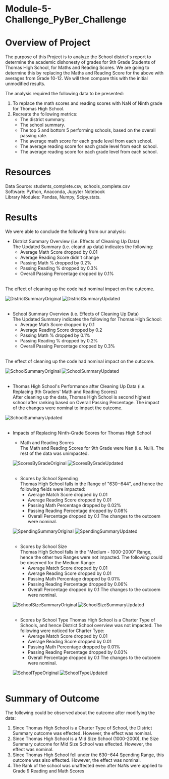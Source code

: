# Module-5-Challenge_PyBer_Challenge
# Overview of Project #
The purpose of this Project is to analyze the School district's report to determine the academic dishonesty of grades for 9th Grade Students of Thomas High School, for Maths and Reading Scores. We are going to determine this by replacing the Maths and Reading Score for the above with averages from Grade 10-12. We will then compare this with the initial unmodified results. 

The analysis required the following data to be presented:
1. To replace the math scores and reading scores with NaN of Ninth grade for Thomas High School.
2. Recreate the following metrics:
    - The district summary.
    - The school summary.
    - The top 5 and bottom 5 performing schools, based on the overall passing rate.
    - The average math score for each grade level from each school.
    - The average reading score for each grade level from each school.
    - The average reading score for each grade level from each school.

# Resources #
Data Source: students_complete.csv, schools_complete.csv  <br>
Software: Python, Anaconda, Jupyter Notebook <br>
Library Modules: Pandas, Numpy, Scipy.stats.

# Results #
We were able to conclude the following from our analysis:
- District Summary Overview (i.e. Effects of Cleaning Up Data) <br>
The Updated Summary (i.e. cleand up data) indicates the following:
  - Average Math Score dropped by 0.01
  - Average Reading Score didn't change
  - Passing Math % dropped by 0.2%
  - Passing Reading % dropped by 0.3%
  - Overall Passing Percentage dropped by 0.1%
<br>
The effect of cleaning up the code had nominal impact on the outcome. 

![DistrictSummaryOriginal](/Screenshots/DistrictSummaryOriginal.png)
![DistrictSummaryUpdated](/Screenshots/DistrictSummaryUpdated.png)
<br><br>

- School Summary Overview (i.e. Effects of Cleaning Up Data) <br>
The Updated Summary indicates the following for Thomas High School:
  - Average Math Score dropped by 0.1
  - Average Reading Score dropped by 0.2
  - Passing Math % dropped by 0.1%
  - Passing Reading % dropped by 0.2%
  - Overall Passing Percentage dropped by 0.3%
<br>
The effect of cleaning up the code had nominal impact on the outcome. 

![SchoolSummaryOriginal](/Screenshots/SchoolSummaryOriginal.png)
![SchoolSummaryUpdated](/Screenshots/SchoolSummaryUpdated.png)
<br><br>

- Thomas High School's Performance after Cleaning Up Data (i.e. Replacing 9th Graders' Math and Reading Scores) <br>
After cleaning up the data, Thomas High School is second highest school after ranking based on Overall Passing Percentage. The impact of the changes were nominal to impact the outcome.

![SchoolSummaryUpdated](/Screenshots/SchoolSummaryUpdated.png)
<br><br>

- Impacts of Replacing Ninth-Grade Scores for Thomas High School <br>
  - Math and Reading Scores <br>
  The Math and Reading Scores for 9th Grade were Nan (i.e. Null). The rest of the data was unimpacted. 
  
  ![ScoresByGradeOriginal](/Screenshots/ScoresByGradeOriginal.png)
  ![ScoresByGradeUpdated](/Screenshots/ScoresByGradeUpdated.png)
  <br><br>
  
  - Scores by School Spending <br>
  Thomas High School falls in the Range of "$630-$644", and hence the following fields were impacted:
    - Average Match Score dropped by 0.01
    - Average Reading Score dropped by 0.01
    - Passing Math Percentage dropped by 0.02%
    - Passing Reading Percentage dropped by 0.08%
    - Overall Percentage dropped by 0.1
    The changes to the outcoem were nominal. 
  
  ![SpendingSummaryOriginal](/Screenshots/SpendingSummaryOriginal.png)
  ![SpendingSummaryUpdated](/Screenshots/SpendingSummaryUpdated.png)
  <br><br>
  
  - Scores by School Size <br>
  Thomas High School falls in the "Medium - 1000-2000" Range, hence the other two Ranges were not impacted. The following could be observed for the Medium Range:
    - Average Match Score dropped by 0.01
    - Average Reading Score dropped by 0.01
    - Passing Math Percentage dropped by 0.01%
    - Passing Reading Percentage dropped by 0.06%
    - Overall Percentage dropped by 0.1
    The changes to the outcoem were nominal.   

  ![SchoolSizeSummaryOriginal](/Screenshots/SchoolSizeSummaryOriginal.png)
  ![SchoolSizeSummaryUpdated](/Screenshots/SchoolSizeSummaryUpdated.png)
  <br><br>

  - Scores by School Type
  Thomas High School is a Charter Type of Schools, and hence District School overview was not impacted. The following were noticed for Charter Type:
    - Average Match Score dropped by 0.01
    - Average Reading Score dropped by 0.01
    - Passing Math Percentage dropped by 0.01%
    - Passing Reading Percentage dropped by 0.03%
    - Overall Percentage dropped by 0.1
    The changes to the outcoem were nominal. 
  
  ![SchoolTypeOriginal](/Screenshots/SchoolTypeOriginal.png)
  ![SchoolTypeUpdated](/Screenshots/SchoolTypeUpdated.png)
  <br><br>

# Summary of Outcome #
The following could be observed about the outcome after modifying the data:
1. Since Thomas High School is a Charter Type of School, the District Summary outcome was effected. However, the effect was nominal. 
2. Since Thomas High School is a Mid Size School (1000-2000), the Size Summary outcome for Mid Size School was effected. However, the effect was nominal. 
3. Since Thomas High School fell under the $630-$644 Spending Range, this outcome was also effected. However, the effect was nominal. 
4. The Rank of the school was unaffected even after NaNs were applied to Grade 9 Reading and Math Scores
<br>
